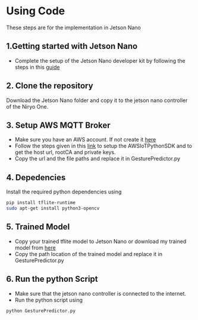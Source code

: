 # Using Code

These steps are for the implementation in Jetson Nano

## 1.Getting started with Jetson Nano
* Complete the setup of the Jetson Nano developer kit by following the steps in this [guide](https://developer.nvidia.com/embedded/learn/get-started-jetson-nano-devkit#intro)

## 2. Clone the repository
Download the Jetson Nano folder and copy it to the jetson nano controller of the Niryo One.

## 3. Setup AWS MQTT Broker
* Make sure you have an AWS account. If not create it [here](https://portal.aws.amazon.com/billing/signup?nc2=h_ct&src=header_signup&redirect_url=https%3A%2F%2Faws.amazon.com%2Fregistration-confirmation#/start/email)
* Follow the steps given in this [link](https://us-west-2.console.aws.amazon.com/iot/home?region=us-west-2#/connectdevice) to setup the 
 AWSIoTPythonSDK and to get the host url, rootCA and private keys.
* Copy the url and the file paths and replace it in GesturePredictor.py

## 4. Depedencies
Install the required python dependencies using
```sh
pip install tflite-runtime
sudo apt-get install python3-opencv 
```
## 5. Trained Model
* Copy your trained tflite model to Jetson Nano or download my trained model from [here](https://drive.google.com/file/d/1zniRK4ny0hmmfFe31xw299gPFT9sKxCS/view?usp=sharing)
* Copy the path location of the trained model and replace it in GesturePredictor.py

## 6. Run the python Script
* Make sure that the jetson nano controller is connected to the internet.
* Run the python script using
```sh
python GesturePredictor.py
```

